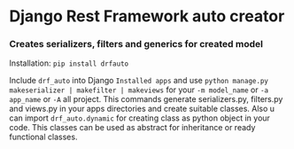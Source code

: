 # Django Rest Framework auto creator
### Creates serializers, filters and generics for created model

Installation: `pip install drfauto`

Include `drf_auto` into Django `Installed apps` and use 
`python manage.py makeserializer | makefilter | makeviews` for your `-m model_name` or `-a app_name` or `-A` all project. This commands generate serializers.py, filters.py and views.py in your apps directories and create suitable classes.
Also u can import `drf_auto.dynamic` for creating class as python object in your code. This classes can be used as abstract for inheritance or ready functional classes.